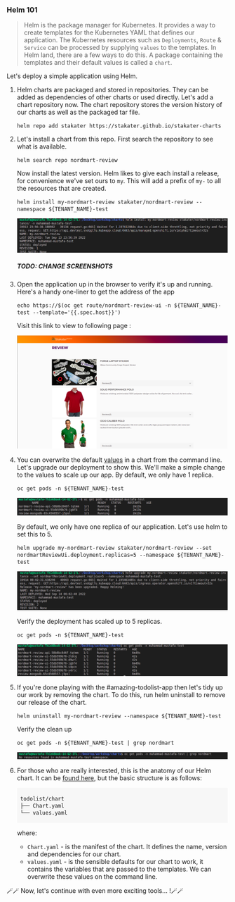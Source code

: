### Helm 101

> Helm is the package manager for Kubernetes. It provides a way to create templates for the Kubernetes YAML that defines our application. The Kubernetes resources such as `Deployments`, `Route` & `Service` can be processed by supplying `values` to the templates. In Helm land, there are a few ways to do this. A package containing the templates and their default values is called a `chart`. 

Let's deploy a simple application using Helm.

1. Helm charts are packaged and stored in repositories. They can be added as dependencies of other charts or used directly. Let's add a chart repository now. The chart repository stores the version history of our charts as well as the packaged tar file.

    ```bash#test
    helm repo add stakater https://stakater.github.io/stakater-charts
    ```

2. Let's install a chart from this repo. First search the repository to see what is available.

    ```bash#test
    helm search repo nordmart-review
    ```

    Now install the latest version. Helm likes to give each install a release, for convenience we've set ours to `my`. This will add a prefix of `my-` to all the resources that are created.
     
    ```bash#test
    helm install my-nordmart-review stakater/nordmart-review --namespace ${TENANT_NAME}-test
    ```
    ![nordmart-review-installed](./images/1a-7-nordmart-review-installed.png)

    ##### TODO: CHANGE SCREENSHOTS
3. Open the application up in the browser to verify it's up and running. Here's a handy one-liner to get the address of the app

    ```bash#test
    echo https://$(oc get route/nordmart-review-ui -n ${TENANT_NAME}-test --template='{{.spec.host}}')
    ```
    Visit this link to view to following page :

    ![nordmart-review-ui](./images/1a-1-nordmart-review-ui.png)

4. You can overwrite the default <span style="color:blue;">[values](https://github.com/stakater/charts/blob/main/stakater/nordmart-review/values.yaml)</span> in a chart from the command line. Let's upgrade our deployment to show this. We'll make a simple change to the values to scale up our app. By default, we only have 1 replica.

    ```bash#test
    oc get pods -n ${TENANT_NAME}-test
    ```

    ![nordmart-review-ui-pods](./images/1a-2-nordmart-review-ui-pods.png)

    By default, we only have one replica of our application. Let's use helm to set this to 5.

    ```bash#test
    helm upgrade my-nordmart-review stakater/nordmart-review --set nordmartReviewUi.deployment.replicas=5 --namespace ${TENANT_NAME}-test
    ```
    ![nordmart-review-ui-updated-replica](./images/1a-4-nordmart-review-ui-updated-replica-5.png)  

    Verify the deployment has scaled up to 5 replicas.

    ```bash#test
    oc get pods -n ${TENANT_NAME}-test
    ```
    ![nordmart-review-ui-pods-5](./images/1a-3-nordmart-review-ui-pods-5.png)
5. If you're done playing with the #amazing-todolist-app then let's tidy up our work by removing the chart. To do this, run helm uninstall to remove our release of the chart.

    ```bash#test
    helm uninstall my-nordmart-review --namespace ${TENANT_NAME}-test
    ```

    Verify the clean up

    ```bash#test
    oc get pods -n ${TENANT_NAME}-test | grep nordmart
    ```
    ![nordmart-review-removed](images/1a-6-nordmart-review-removed.png)

6. For those who are really interested, this is the anatomy of our Helm chart. It can be <span style="color:blue;">[found here](https://github.com/stakater/charts/blob/main/stakater/nordmart-review)</span>, but the basic structure is as follows:

    <div class="highlight" style="background: #f7f7f7">
    <pre><code class="language-bash">
    todolist/chart
    ├── Chart.yaml
    └── values.yaml
    </code></pre></div>

    where:
    * `Chart.yaml` - is the manifest of the chart. It defines the name, version and dependencies for our chart.
    * `values.yaml` - is the sensible defaults for our chart to work, it contains the variables that are passed to the templates. We can overwrite these values on the command line.

🪄🪄 Now, let's continue with even more exciting tools... !🪄🪄
